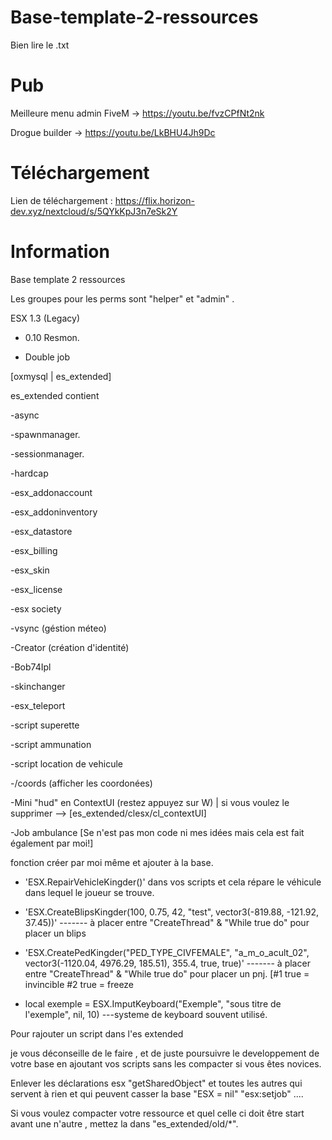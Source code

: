 # Base-template-2-ressources

Bien lire le .txt 

# Pub 

Meilleure menu admin FiveM -> https://youtu.be/fvzCPfNt2nk

Drogue builder -> https://youtu.be/LkBHU4Jh9Dc

# Téléchargement

Lien de téléchargement : https://flix.horizon-dev.xyz/nextcloud/s/5QYkKpJ3n7eSk2Y

# Information

Base template 2 ressources 

Les groupes pour les perms sont "helper" et "admin" . 

ESX 1.3 (Legacy)

- 0.10 Resmon.

- Double job

[oxmysql | es_extended]

es_extended contient 

-async

-spawnmanager.

-sessionmanager.

-hardcap

-esx_addonaccount

-esx_addoninventory 

-esx_datastore

-esx_billing

-esx_skin

-esx_license

-esx society

-vsync (géstion méteo)

-Creator (création d'identité)

-Bob74Ipl

-skinchanger

-esx_teleport

-script superette 

-script ammunation 

-script location de vehicule

-/coords (afficher les coordonées)

-Mini "hud" en ContextUI (restez appuyez sur W) | si vous voulez le supprimer --> [es_extended/clesx/cl_contextUI]

-Job ambulance [Se n'est pas mon code ni mes idées mais cela est fait également par moi!]


fonction créer par moi même et ajouter à la base.

- 'ESX.RepairVehicleKingder()' dans vos scripts et cela répare le véhicule dans lequel le joueur se trouve.

- 'ESX.CreateBlipsKingder(100, 0.75, 42, "test", vector3(-819.88, -121.92, 37.45))' ------- à placer entre "CreateThread" & "While true do" pour placer un blips

- 'ESX.CreatePedKingder("PED_TYPE_CIVFEMALE", "a_m_o_acult_02", vector3(-1120.04, 4976.29, 185.51), 355.4, true, true)' ------- à placer entre "CreateThread" & "While true do" pour placer un pnj. [#1 true = invincible  #2 true = freeze

- local exemple = ESX.ImputKeyboard("Exemple", "sous titre de l'exemple", nil, 10) ---systeme de keyboard souvent utilisé.



Pour rajouter un script dans l'es extended

je vous déconseille de le faire , et de juste poursuivre le developpement de votre base en ajoutant vos scripts sans les compacter si vous êtes novices.

Enlever les déclarations esx "getSharedObject" et toutes les autres qui servent à rien et qui peuvent casser la base "ESX = nil" "esx:setjob" ....

Si vous voulez compacter votre ressource et quel celle ci doit être start avant une n'autre , mettez la dans "es_extended/old/*".
